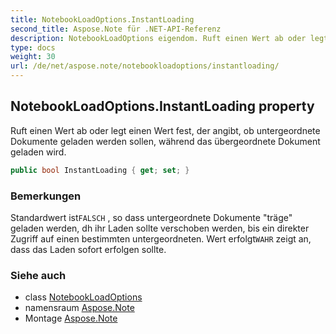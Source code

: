```yaml
---
title: NotebookLoadOptions.InstantLoading
second_title: Aspose.Note für .NET-API-Referenz
description: NotebookLoadOptions eigendom. Ruft einen Wert ab oder legt einen Wert fest der angibt ob untergeordnete Dokumente geladen werden sollen während das übergeordnete Dokument geladen wird.
type: docs
weight: 30
url: /de/net/aspose.note/notebookloadoptions/instantloading/
---
```

## NotebookLoadOptions.InstantLoading property

Ruft einen Wert ab oder legt einen Wert fest, der angibt, ob untergeordnete Dokumente geladen werden sollen, während das übergeordnete Dokument geladen wird.

```csharp
public bool InstantLoading { get; set; }
```

### Bemerkungen

Standardwert ist`FALSCH` , so dass untergeordnete Dokumente "träge" geladen werden, dh ihr Laden sollte verschoben werden, bis ein direkter Zugriff auf einen bestimmten untergeordneten. Wert erfolgt`WAHR` zeigt an, dass das Laden sofort erfolgen sollte.

### Siehe auch

* class [NotebookLoadOptions](../)
* namensraum [Aspose.Note](../../notebookloadoptions/)
* Montage [Aspose.Note](../../../)


